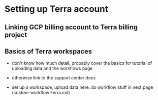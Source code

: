 # Setting up Terra account


## Linking GCP billing account to Terra billing project



## Basics of Terra workspaces

- don't know how much detail, probably cover the basics for tutorial of uploading data and the workflows page
- otherwise link to the support center docs


- set up a workspace, upload data here. do workflow stuff in next page (custom-workflow-terra.md)
